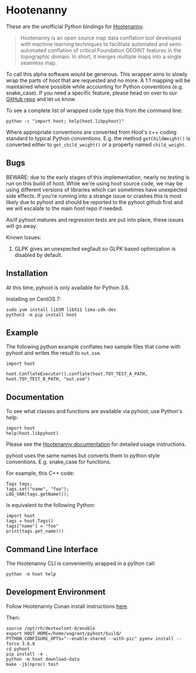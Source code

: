 
# Hootenanny

These are the unofficial Python bindings for
[Hootenanny](https://github.com/ngageoint/hootenanny).

> Hootenanny is an open source map data conflation tool developed with machine learning 
> techniques to facilitate automated and semi-automated conflation of critical Foundation 
> GEOINT features in the topographic domain. In short, it merges multiple maps into a single
> seamless map.

To call this alpha software would be generous. This wrapper aims to slowly wrap the parts of hoot
that are requested and no more. A 1:1 mapping will be maintained where possible while accounting
for Python conventions (e.g. snake_case). If you need a specific feature, please head on over to
our [GitHub repo](https://github.com/epochgeo/pyhoot) and let us know.

To see a complete list of wrapped code type this from the command line:

```
python -c "import hoot; help(hoot.libpyhoot)"
```

Where appropriate conventions are converted from Hoot's c++ coding standard to typical Python
conventions. E.g. the method `getChildWeight()` is converted either to `get_child_weight()` or
a property named `child_weight`.

## Bugs

BEWARE: due to the early stages of this implementation, nearly no testing is run on this build of
hoot. While we're using hoot source code, we may be using different versions of libraries which
can sometimes have unexpected side effects. If you're running into a strange issue or crashes this
is most likely due to pyhoot and should be reported to the pyhoot github first and we will
escalate to the main hoot repo if needed.

As/if pyhoot matures and regression tests are put into place, these issues will go away.

Known Issues:

1. GLPK gives an unexpected segfault so GLPK based optimization is disabled by default.

## Installation

At this time, pyhoot is only available for Python 3.6.

Installing on CentOS 7:

```
sudo yum install libSM libX11 lzma-sdk-dev
python3 -m pip install hoot
```

## Example

The following python example conflates two sample files that come with pyhoot and writes the result
to `out.osm`.

```
import hoot

hoot.ConflateExecutor().conflate(hoot.TOY_TEST_A_PATH, hoot.TOY_TEST_B_PATH, "out.osm")
```

## Documentation

To see what classes and functions are available via pyhoot, use Python's help:

```
import hoot
help(hoot.libpyhoot)
```

Please see the [Hootenanny documentation](https://github.com/ngageoint/hootenanny/raw/master/docs/HootenannyUserGuide.pdf)
for detailed usage instructions.

pyhoot uses the same names but converts them to python style conventions. E.g. snake_case for
functions.

For example, this C++ code:

```
Tags tags;
tags.set("name", "foo");
LOG_VAR(tags.getName());
```

Is equivalent to the following Python:

```
import hoot
tags = hoot.Tags()
tags["name"] = "foo"
print(tags.get_name())
```

Command Line Interface
----------------------

The Hootenanny CLI is conveniently wrapped in a python call:

```
python -m hoot help
```

## Development Environment

Follow Hootenanny Conan install instructions [here](https://github.com/epochgeo/hootenanny-conan#install).

Then:
```
source /opt/rh/devtoolset-8/enable
export HOOT_HOME=/home/vagrant/pyhoot/build/
PYTHON_CONFIGURE_OPTS="--enable-shared --with-pic" pyenv install --force 3.6.8
cd pyhoot
pip install -e .
python -m hoot download-data
make -j$(nproc) test
```

